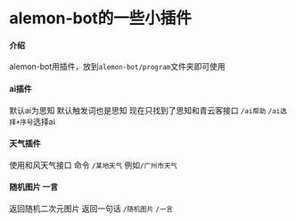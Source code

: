 # alemon-bot的一些小插件

#### 介绍
alemon-bot用插件，放到`alemon-bot/program`文件夹即可使用

#### ai插件
默认ai为思知 默认触发词也是思知
现在只找到了思知和青云客接口
`/ai帮助` `/ai选择+序号`选择ai
#### 天气插件
使用和风天气接口
命令 `/某地天气`  例如`/广州市天气`

#### 随机图片 一言 
返回随机二次元图片
返回一句话
`/随机图片` `/一言`